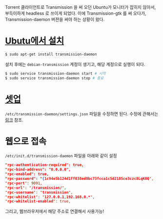 Torrent 클라이언트로 Transmission 을 써 오던 Ubuntu가 모니터가 잡히지 않아서, 부득이하게 headless 로 쓰이게 되었다. 이에 Transmission-gtk 를 써 오다가, Transmission-daemon 버젼을 써야 하는 상황이 왔다.

# [Ubutu에서 설치](https://trac.transmissionbt.com/wiki/UnixServer/Debian)

```sh
$ sudo apt-get install transmission-daemon
```

설치 후에는 `debian-transmission` 계정이 생기고, 해당 계정으로 실행이 되다.

```sh
$ sudo service transmission-daemon start # 시작
$ sudo service transmission-daemon stop # 종료
```

# [셋업](https://trac.transmissionbt.com/wiki/EditConfigFiles)

`/etc/transmission-daemon/settings.json` 파일을 수정하면 된다. 수정에 관해서는 [링크](https://trac.transmissionbt.com/wiki/EditConfigFiles) 참조.

# 웹으로 접속

`/etc/init.d/transmission-daemon` 파일을 아래와 같이 설정

```json
"rpc-authentication-required": true,
"rpc-bind-address": "0.0.0.0",
"rpc-enabled": true,
"rpc-password": "{1c94e5b124d1ff038ed0bc73fcca1c5d2185ce3czc8LqK0Q",
"rpc-port": 9091,
"rpc-url": "/transmission/",
"rpc-username": "transmission",
"rpc-whitelist": "127.0.0.1,192.168.0.*",
"rpc-whitelist-enabled": true,
```

그리고, 웹브라우저에서 해당 주소로 연결해서 사용가능!